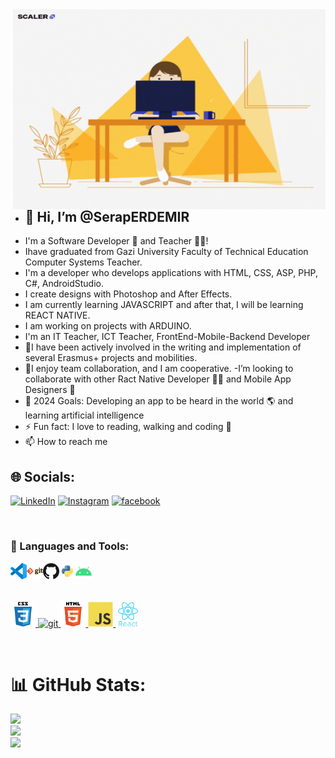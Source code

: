 <img align="right" alt="GIF" src="giphy.gif" width="500" height="320" />

- ## 👋 Hi, I’m @SerapERDEMIR
-  I'm a  Software Developer 🚀 and Teacher 👨‍🎓!
- Ihave graduated from Gazi University Faculty of Technical Education Computer Systems Teacher.
- I'm a developer who develops applications with HTML, CSS, ASP, PHP, C#, AndroidStudio.
- I create designs with Photoshop and After Effects.
- I am currently learning JAVASCRIPT and after that, I will be learning REACT NATIVE.
- I am working on projects with ARDUINO.
- I'm an IT Teacher, ICT Teacher, FrontEnd-Mobile-Backend Developer
- 📝I have been actively involved in the writing and implementation of several Erasmus+ projects and mobilities.
- 👯I enjoy team collaboration, and I am cooperative.
-I’m looking to collaborate with other Ract Native Developer 👩‍💻 and Mobile App Designers 🎨
- 🥅 2024 Goals: Developing an app to be heard in the world 🌎 and learning artificial intelligence 
- ⚡ Fun fact: I love to reading, walking and coding 🤖
- 📫 How to reach me

## 🌐 Socials:
[![LinkedIn](https://img.shields.io/badge/LinkedIn-%230077B5.svg?logo=linkedin&logoColor=white)](https://linkedin.com/in/serap-erdemir) [![Instagram](https://img.shields.io/badge/Instagram-%23E4405F.svg?logo=Instagram&logoColor=white)](https://instagram.com/serap_kutay) [![facebook](https://img.shields.io/badge/facebook-%230077B5.svg?logo=facebook&logoColor=white)](https://www.facebook.com/) 

[instagram]: https://www.instagram.com/serap_kutay
[linkedin]: https://www.linkedin.com/in/serap-erdemir/
[gmail]: mailto:serap.kutay.44@gmail.com
<br />
### 🔧 Languages and Tools:

[<img align="left" alt="Visual Studio Code" width="26px" src="https://raw.githubusercontent.com/github/explore/80688e429a7d4ef2fca1e82350fe8e3517d3494d/topics/visual-studio-code/visual-studio-code.png" />][vsCode]
[<img align="left" alt="Git" width="26px" src="https://raw.githubusercontent.com/github/explore/80688e429a7d4ef2fca1e82350fe8e3517d3494d/topics/git/git.png" />][git]
[<img align="left" alt="GitHub" width="26px" src="https://raw.githubusercontent.com/github/explore/78df643247d429f6cc873026c0622819ad797942/topics/github/github.png" />][github]
[<img align="left" alt="Python" width="26px" src="https://raw.githubusercontent.com/github/explore/cebd63002168a05a6a642f309227eefeccd92950/topics/python/python.png" />][python]
[<img align="left" alt="Android" width="26px" src="https://raw.githubusercontent.com/github/explore/80688e429a7d4ef2fca1e82350fe8e3517d3494d/topics/android/android.png" />][android]
<br />

[vsCode]: https://code.visualstudio.com/
[git]: https://git-scm.com/
[android]: https://www.android.com/
[github]: https://github.com/SerapERDEMIR
[python]: https://www.python.org/

<br />

<p align="left"> <a href="https://www.w3schools.com/css/" target="_blank" rel="noreferrer"> <img src="https://raw.githubusercontent.com/devicons/devicon/master/icons/css3/css3-original-wordmark.svg" alt="css3" width="40" height="40"/> </a> <a href="https://git-scm.com/" target="_blank" rel="noreferrer"> <img src="https://www.vectorlogo.zone/logos/git-scm/git-scm-icon.svg" alt="git" width="40" height="40"/> </a> <a href="https://www.w3.org/html/" target="_blank" rel="noreferrer"> <img src="https://raw.githubusercontent.com/devicons/devicon/master/icons/html5/html5-original-wordmark.svg" alt="html5" width="40" height="40"/> </a> <a href="https://developer.mozilla.org/en-US/docs/Web/JavaScript" target="_blank" rel="noreferrer"> <img src="https://raw.githubusercontent.com/devicons/devicon/master/icons/javascript/javascript-original.svg" alt="javascript" width="40" height="40"/> </a> <a href="https://reactjs.org/" target="_blank" rel="noreferrer"> <img src="https://raw.githubusercontent.com/devicons/devicon/master/icons/react/react-original-wordmark.svg" alt="react" width="40" height="40"/> </a>  </p>



<br />



# 📊 GitHub Stats:
![](https://github-readme-stats.vercel.app/api?username=serapERDEMIR&theme=default&hide_border=false&include_all_commits=false&count_private=false)<br/>
![](https://github-readme-streak-stats.herokuapp.com/?user=serapERDEMIR&theme=default&hide_border=false)<br/>
![](https://github-readme-stats.vercel.app/api/top-langs/?username=serapERDEMIR&theme=default&hide_border=false&include_all_commits=false&count_private=false&layout=compact)




